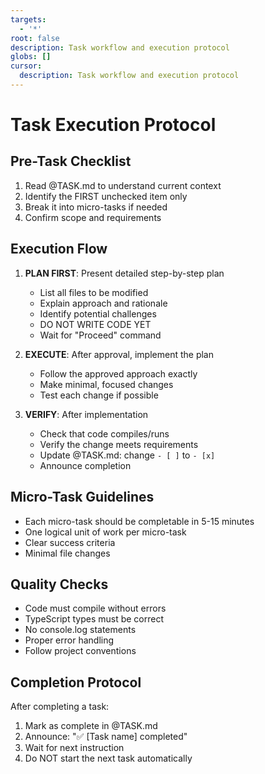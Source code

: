 ```yaml
---
targets:
  - '*'
root: false
description: Task workflow and execution protocol
globs: []
cursor:
  description: Task workflow and execution protocol
---
```


# Task Execution Protocol

## Pre-Task Checklist

1. Read @TASK.md to understand current context
2. Identify the FIRST unchecked item only
3. Break it into micro-tasks if needed
4. Confirm scope and requirements

## Execution Flow

1. **PLAN FIRST**: Present detailed step-by-step plan

   - List all files to be modified
   - Explain approach and rationale
   - Identify potential challenges
   - DO NOT WRITE CODE YET
   - Wait for "Proceed" command

2. **EXECUTE**: After approval, implement the plan

   - Follow the approved approach exactly
   - Make minimal, focused changes
   - Test each change if possible

3. **VERIFY**: After implementation
   - Check that code compiles/runs
   - Verify the change meets requirements
   - Update @TASK.md: change `- [ ]` to `- [x]`
   - Announce completion

## Micro-Task Guidelines

- Each micro-task should be completable in 5-15 minutes
- One logical unit of work per micro-task
- Clear success criteria
- Minimal file changes

## Quality Checks

- Code must compile without errors
- TypeScript types must be correct
- No console.log statements
- Proper error handling
- Follow project conventions

## Completion Protocol

After completing a task:

1. Mark as complete in @TASK.md
2. Announce: "✅ [Task name] completed"
3. Wait for next instruction
4. Do NOT start the next task automatically
